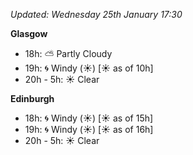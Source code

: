 *Updated: Wednesday 25th January 17:30*

**Glasgow**

* 18h: :partly_sunny: Partly Cloudy
* 19h: :cyclone: Windy (:sunny:) [:sunny: as of 10h]
* 20h - 5h: :sunny: Clear

**Edinburgh**

* 18h: :cyclone: Windy (:sunny:) [:sunny: as of 15h]
* 19h: :cyclone: Windy (:sunny:) [:sunny: as of 16h]
* 20h - 5h: :sunny: Clear
